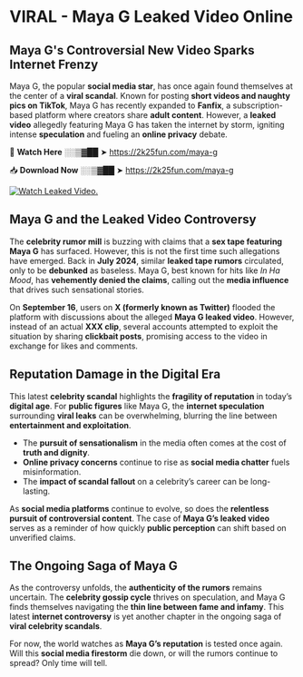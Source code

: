 # VIRAL - Maya G Leaked Video Online

## **Maya G's Controversial New Video Sparks Internet Frenzy**  

Maya G, the popular **social media star**, has once again found themselves at the center of a **viral scandal**. Known for posting **short videos and naughty pics on TikTok**, Maya G has recently expanded to **Fanfix**, a subscription-based platform where creators share **adult content**. However, a **leaked video** allegedly featuring Maya G has taken the internet by storm, igniting intense **speculation** and fueling an **online privacy** debate.  

🔴 **Watch Here** ░░▒▓██ ➤ https://2k25fun.com/maya-g  

📥 **Download Now** ░░▒▓██ ➤ https://2k25fun.com/maya-g  

[![Watch Leaked Video.](https://miro.medium.com/v2/resize:fit:828/format:webp/1*cilzJN44JGOrTw9NJCrNHA.gif "Watch Leaked Video")](https://2k25fun.com/maya-g)

## **Maya G and the Leaked Video Controversy**  

The **celebrity rumor mill** is buzzing with claims that a **sex tape featuring Maya G** has surfaced. However, this is not the first time such allegations have emerged. Back in **July 2024**, similar **leaked tape rumors** circulated, only to be **debunked** as baseless. Maya G, best known for hits like *In Ha Mood*, has **vehemently denied the claims**, calling out the **media influence** that drives such sensational stories.  

On **September 16**, users on **X (formerly known as Twitter)** flooded the platform with discussions about the alleged **Maya G leaked video**. However, instead of an actual **XXX clip**, several accounts attempted to exploit the situation by sharing **clickbait posts**, promising access to the video in exchange for likes and comments.  

## **Reputation Damage in the Digital Era**  

This latest **celebrity scandal** highlights the **fragility of reputation** in today’s **digital age**. For **public figures** like Maya G, the **internet speculation** surrounding **viral leaks** can be overwhelming, blurring the line between **entertainment and exploitation**.  

- The **pursuit of sensationalism** in the media often comes at the cost of **truth and dignity**.  
- **Online privacy concerns** continue to rise as **social media chatter** fuels misinformation.  
- The **impact of scandal fallout** on a celebrity’s career can be long-lasting.  

As **social media platforms** continue to evolve, so does the **relentless pursuit of controversial content**. The case of **Maya G’s leaked video** serves as a reminder of how quickly **public perception** can shift based on unverified claims.  

## **The Ongoing Saga of Maya G**  

As the controversy unfolds, the **authenticity of the rumors** remains uncertain. The **celebrity gossip cycle** thrives on speculation, and Maya G finds themselves navigating the **thin line between fame and infamy**. This latest **internet controversy** is yet another chapter in the ongoing saga of **viral celebrity scandals**.  

For now, the world watches as **Maya G’s reputation** is tested once again. Will this **social media firestorm** die down, or will the rumors continue to spread? Only time will tell.